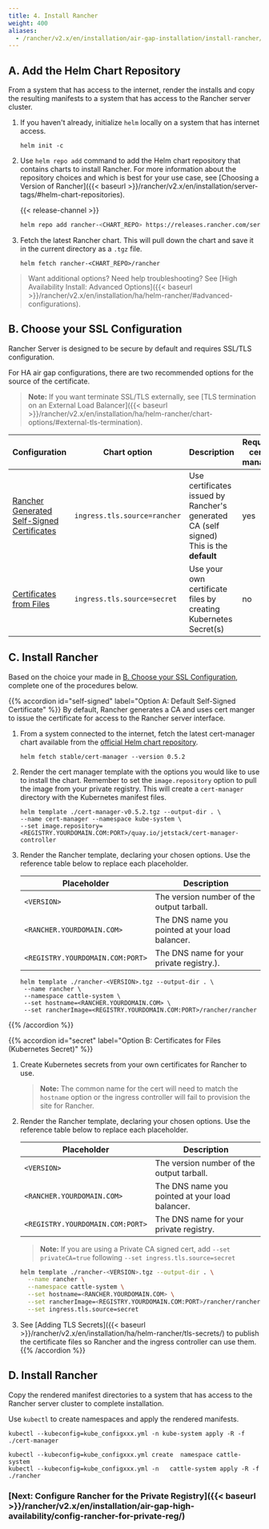 ```yaml
---
title: 4. Install Rancher
weight: 400
aliases:
  - /rancher/v2.x/en/installation/air-gap-installation/install-rancher/
---
```


## A. Add the Helm Chart Repository

From a system that has access to the internet, render the installs and copy the resulting manifests to a system that has access to the Rancher server cluster.

1. If you haven't already, initialize `helm` locally on a system that has internet access.

    ```plain
    helm init -c
    ```

2. Use `helm repo add` command to add the Helm chart repository that contains charts to install Rancher. For more information about the repository choices and which is best for your use case, see [Choosing a Version of Rancher]({{< baseurl >}}/rancher/v2.x/en/installation/server-tags/#helm-chart-repositories).

    {{< release-channel >}}

    ```bash
    helm repo add rancher-<CHART_REPO> https://releases.rancher.com/server-charts/<CHART_REPO>
    ```

3. Fetch the latest Rancher chart. This will pull down the chart and save it in the current directory as a `.tgz` file.

    ```plain
    helm fetch rancher-<CHART_REPO>/rancher
    ```

>Want additional options? Need help troubleshooting? See [High Availability Install: Advanced Options]({{< baseurl >}}/rancher/v2.x/en/installation/ha/helm-rancher/#advanced-configurations).


## B. Choose your SSL Configuration

Rancher Server is designed to be secure by default and requires SSL/TLS configuration.

For HA air gap configurations, there are two recommended options for the source of the certificate.

> **Note:** If you want terminate SSL/TLS externally, see [TLS termination on an External Load Balancer]({{< baseurl >}}/rancher/v2.x/en/installation/ha/helm-rancher/chart-options/#external-tls-termination).

| Configuration | Chart option | Description | Requires cert-manager |
|-----|-----|-----|-----|
| [Rancher Generated Self-Signed Certificates](#self-signed) | `ingress.tls.source=rancher` | Use certificates issued by Rancher's generated CA (self signed)<br/>This is the **default** | yes |
| [Certificates from Files](#secret) | `ingress.tls.source=secret` | Use your own certificate files by creating Kubernetes Secret(s) | no |

## C. Install Rancher

Based on the choice your made in [B. Choose your SSL Configuration](#b-optional-install-cert-manager), complete one of the procedures below.

{{% accordion id="self-signed" label="Option A: Default Self-Signed Certificate" %}}
By default, Rancher generates a CA and uses cert manger to issue the certificate for access to the Rancher server interface. 

1. From a system connected to the internet, fetch the latest cert-manager chart available from the [official Helm chart repository](https://github.com/helm/charts/tree/master/stable). 

    ```plain
    helm fetch stable/cert-manager --version 0.5.2
    ```

1. Render the cert manager template with the options you would like to use to install the chart. Remember to set the `image.repository` option to pull the image from your private registry. This will create a `cert-manager` directory with the Kubernetes manifest files.

    ```plain
    helm template ./cert-manager-v0.5.2.tgz --output-dir . \
    --name cert-manager --namespace kube-system \
    --set image.repository=<REGISTRY.YOURDOMAIN.COM:PORT>/quay.io/jetstack/cert-manager-controller
    ```

1. Render the Rancher template, declaring your chosen options. Use the reference table below to replace each placeholder.

    Placeholder | Description
    ------------|-------------
    `<VERSION>` | The version number of the output tarball.
    `<RANCHER.YOURDOMAIN.COM>` | The DNS name you pointed at your load balancer.
    `<REGISTRY.YOURDOMAIN.COM:PORT>` | The DNS name for your private registry.).

    ```plain
    helm template ./rancher-<VERSION>.tgz --output-dir . \
     --name rancher \
     --namespace cattle-system \
     --set hostname=<RANCHER.YOURDOMAIN.COM> \
     --set rancherImage=<REGISTRY.YOURDOMAIN.COM:PORT>/rancher/rancher
    ```

{{% /accordion %}}

{{% accordion id="secret" label="Option B: Certificates for Files (Kubernetes Secret)" %}}

1. Create Kubernetes secrets from your own certificates for Rancher to use.

    > **Note:** The common name for the cert will need to match the `hostname` option or the ingress controller will fail to provision the site for Rancher.

1. Render the Rancher template, declaring your chosen options. Use the reference table below to replace each placeholder.

    Placeholder | Description
    ------------|-------------
    `<VERSION>` | The version number of the output tarball.
    `<RANCHER.YOURDOMAIN.COM>` | The DNS name you pointed at your load balancer.
    `<REGISTRY.YOURDOMAIN.COM:PORT>` | The DNS name for your private registry.

    > **Note:** If you are using a Private CA signed cert, add `--set privateCA=true` following `--set ingress.tls.source=secret`

    ```bash
    helm template ./rancher-<VERSION>.tgz --output-dir . \
      --name rancher \
      --namespace cattle-system \
      --set hostname=<RANCHER.YOURDOMAIN.COM> \
      --set rancherImage=<REGISTRY.YOURDOMAIN.COM:PORT>/rancher/rancher \
      --set ingress.tls.source=secret
    ```

1. See [Adding TLS Secrets]({{< baseurl >}}/rancher/v2.x/en/installation/ha/helm-rancher/tls-secrets/) to publish the certificate files so Rancher and the ingress controller can use them. 
{{% /accordion %}}

## D. Install Rancher

Copy the rendered manifest directories to a system that has access to the Rancher server cluster to complete installation.

Use `kubectl` to create namespaces and apply the rendered manifests.

```plain
kubectl --kubeconfig=kube_configxxx.yml -n kube-system apply -R -f ./cert-manager

kubectl --kubeconfig=kube_configxxx.yml create  namespace cattle-system
kubectl --kubeconfig=kube_configxxx.yml -n   cattle-system apply -R -f ./rancher
```

### [Next: Configure Rancher for the Private Registry]({{< baseurl >}}/rancher/v2.x/en/installation/air-gap-high-availability/config-rancher-for-private-reg/)
